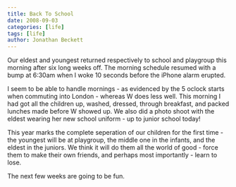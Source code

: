 ```yaml
---
title: Back To School
date: 2008-09-03
categories: [life]
tags: [life]
author: Jonathan Beckett
---
```


Our eldest and youngest returned respectively to school and playgroup this morning after six long weeks off. The morning schedule resumed with a bump at 6:30am when I woke 10 seconds before the iPhone alarm erupted.

I seem to be able to handle mornings - as evidenced by the 5 oclock starts when commuting into London - whereas W does less well. This morning I had got all the children up, washed, dressed, through breakfast, and packed lunches made before W showed up. We also did a photo shoot with the eldest wearing her new school uniform - up to junior school today!

This year marks the complete seperation of our children for the first time - the youngest will be at playgroup, the middle one in the infants, and the eldest in the juniors. We think it will do them all the world of good - force them to make their own friends, and perhaps most importantly - learn to lose.

The next few weeks are going to be fun.